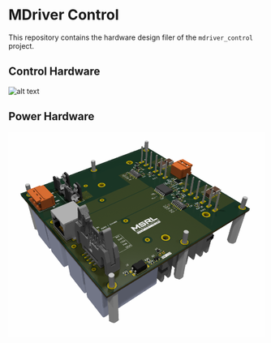 # MDriver Control
This repository contains the hardware design filer of the `mdriver_control` project.
## Control Hardware
![alt text](img/mdriver_control_hardware.png)
## Power Hardware
![alt text](img/mdriver_power_hardware.png)